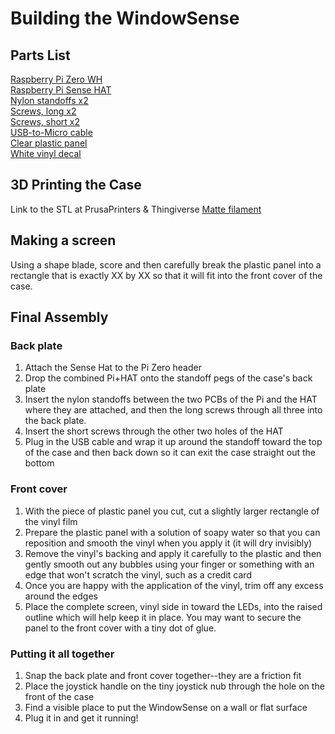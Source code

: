 # Building the WindowSense

## Parts List
[Raspberry Pi Zero WH]()  
[Raspberry Pi Sense HAT]()  
[Nylon standoffs x2]()  
[Screws, long x2]()  
[Screws, short x2]()  
[USB-to-Micro cable](https://www.amazon.com/dp/B07WLRNGZR/ref=cm_sw_em_r_mt_dp_vM6.FbT507SBY?_encoding=UTF8&psc=1)  
[Clear plastic panel]()  
[White vinyl decal]()  

## 3D Printing the Case

Link to the STL at PrusaPrinters & Thingiverse
[Matte filament]()

## Making a screen

Using a shape blade, score and then carefully break the plastic panel into a rectangle that is exactly XX by XX so that it will fit into the front cover of the case.

## Final Assembly

### Back plate 
1. Attach the Sense Hat to the Pi Zero header
2. Drop the combined Pi+HAT onto the standoff pegs of the case's back plate
3. Insert the nylon standoffs between the two PCBs of the Pi and the HAT where they are attached, and then the long screws through all three into the back plate.
4. Insert the short screws through the other two holes of the HAT
5. Plug in the USB cable and wrap it up around the standoff toward the top of the case and then back down so it can exit the case straight out the bottom

### Front cover
1. With the piece of plastic panel you cut, cut a slightly larger rectangle of the vinyl film
2. Prepare the plastic panel with a solution of soapy water so that you can reposition and smooth the vinyl when you apply it (it will dry invisibly)
3. Remove the vinyl's backing and apply it carefully to the plastic and then gently smooth out any bubbles using your finger or something with an edge that won't scratch the vinyl, such as a credit card
4. Once you are happy with the application of the vinyl, trim off any excess around the edges
5. Place the complete screen, vinyl side in toward the LEDs, into the raised outline which will help keep it in place.  You may want to secure the panel to the front cover with a tiny dot of glue.

### Putting it all together
1. Snap the back plate and front cover together--they are a friction fit
2. Place the joystick handle on the tiny joystick nub through the hole on the front of the case
3. Find a visible place to put the WindowSense on a wall or flat surface
4. Plug it in and get it running!
